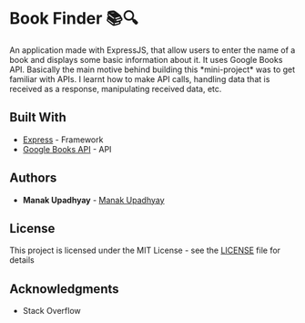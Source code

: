 # Book Finder :books::mag:

An application made with ExpressJS, that allow users to enter the name of a book and displays some basic information about it. It uses Google Books API.
Basically the main motive behind building this \*mini-project\* was to get familiar with APIs. I learnt how to make API calls, handling data 
that is received as a response, manipulating received data, etc.


## Built With

* [Express](http://expressjs.com/) - Framework
* [Google Books API](https://developers.google.com/books/docs/v1/using) - API


## Authors

* **Manak Upadhyay** - [Manak Upadhyay](https://github.com/manakupadhyay)


## License

This project is licensed under the MIT License - see the [LICENSE](LICENSE) file for details

## Acknowledgments

* Stack Overflow

